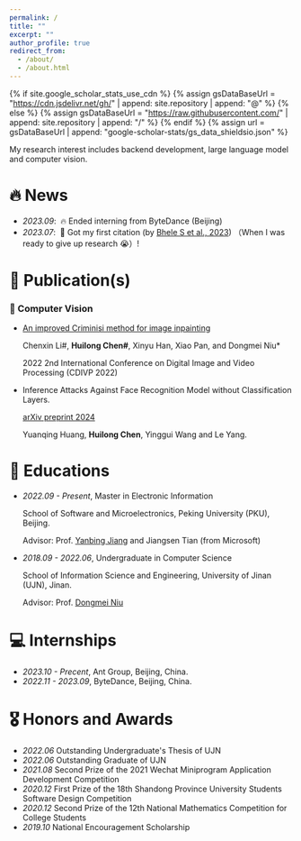 ```yaml
---
permalink: /
title: ""
excerpt: ""
author_profile: true
redirect_from: 
  - /about/
  - /about.html
---
```


{% if site.google_scholar_stats_use_cdn %}
{% assign gsDataBaseUrl = "https://cdn.jsdelivr.net/gh/" | append: site.repository | append: "@" %}
{% else %}
{% assign gsDataBaseUrl = "https://raw.githubusercontent.com/" | append: site.repository | append: "/" %}
{% endif %}
{% assign url = gsDataBaseUrl | append: "google-scholar-stats/gs_data_shieldsio.json" %}

<span class='anchor' id='about-me'></span>

My research interest includes backend development, large language model and computer vision. 
<!-- I have published one paper only at CDIVP 2022 with total <a href='https://scholar.google.com/citations?user=DhtAFkwAAAAJ'>google scholar</a> <img src="https://img.shields.io/endpoint?url={{ url | url_encode }}&logo=Google%20Scholar&labelColor=f6f6f6&color=9cf&style=flat&label=citations"></a>. -->


# 🔥 News
- *2023.09*: &nbsp;🔥 Ended interning from ByteDance (Beijing)
- *2023.07*: &nbsp;🎉 Got my first citation (by [Bhele S et al., 2023](https://link.springer.com/article/10.1007/s11042-023-15370-5)) （When I was ready to give up research 😭）!

# 📝 Publication(s)

### 🌲 Computer Vision
- [An improved Criminisi method for image inpainting](https://iopscience.iop.org/article/10.1088/1742-6596/2253/1/012023/meta) 
  
  Chenxin Li\#, **Huilong Chen\#**, Xinyu Han, Xiao Pan, and Dongmei Niu\*

  2022 2nd International Conference on Digital Image and Video Processing (CDIVP 2022)

- Inference Attacks Against Face Recognition Model without Classification Layers. 

  [arXiv preprint 2024](https://arxiv.org/abs/2401.13719)

  Yuanqing Huang, **Huilong Chen**, Yinggui Wang and Le Yang.

# 📖 Educations
- *2022.09 - Present*, Master in Electronic Information

  School of Software and Microelectronics, Peking University (PKU), Beijing.
  
  Advisor: Prof. [Yanbing Jiang](https://www.ss.pku.edu.cn/teacherteam/teacherlist/1613-%E8%92%8B%E4%B8%A5%E5%86%B0.html) and Jiangsen Tian (from Microsoft)

- *2018.09 - 2022.06*, Undergraduate in Computer Science

  School of Information Science and Engineering, University of Jinan (UJN), Jinan.

  Advisor: Prof. [Dongmei Niu](https://yanzhao.ujn.edu.cn/gms/ds/dszlgl/enterViewDszl4Sd)

# 💻 Internships
- *2023.10 - Precent*, Ant Group, Beijing, China.
- *2022.11 - 2023.09*, ByteDance, Beijing, China.

# 🎖 Honors and Awards
- *2022.06* Outstanding Undergraduate's Thesis of UJN
- *2022.06* Outstanding Graduate of UJN
- *2021.08* Second Prize of the 2021 Wechat Miniprogram Application Development Competition
- *2020.12* First Prize of the 18th Shandong Province University Students Software Design Competition
- *2020.12* Second Prize of the 12th National Mathematics Competition for College Students
- *2019.10* National Encouragement Scholarship